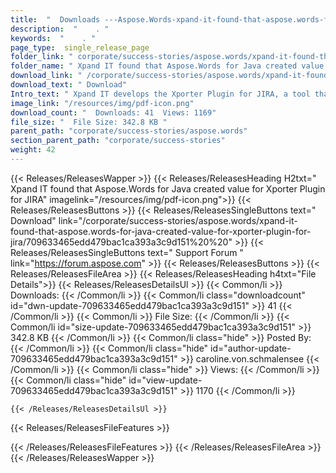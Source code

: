 ```yaml
---
title:  "  Downloads ---Aspose.Words-xpand-it-found-that-aspose.words-for-java-created-value-for-xporter-plugin-for-jira . " 
description:  "    . " 
keywords:  "    . " 
page_type:  single_release_page
folder_link: " corporate/success-stories/aspose.words/xpand-it-found-that-aspose.words-for-java-created-value-for-xporter-plugin-for-jira/"
folder_name: " Xpand IT found that Aspose.Words for Java created value for Xporter Plugin for JIRA"
download_link: " /corporate/success-stories/aspose.words/xpand-it-found-that-aspose.words-for-java-created-value-for-xporter-plugin-for-jira/709633465edd479bac1ca393a3c9d151"
download_text: " Download"
Intro_text: " Xpand IT develops the Xporter Plugin for JIRA, a tool that allows users to expor..."
image_link: "/resources/img/pdf-icon.png"
download_count: "  Downloads: 41  Views: 1169"
file_size: "  File Size: 342.8 KB "
parent_path: "corporate/success-stories/aspose.words"
section_parent_path: "corporate/success-stories"
weight: 42 
---
```


{{< Releases/ReleasesWapper >}}
  {{< Releases/ReleasesHeading H2txt=" Xpand IT found that Aspose.Words for Java created value for Xporter Plugin for JIRA" imagelink="/resources/img/pdf-icon.png">}}
  {{< Releases/ReleasesButtons >}}
    {{< Releases/ReleasesSingleButtons text=" Download" link="/corporate/success-stories/aspose.words/xpand-it-found-that-aspose.words-for-java-created-value-for-xporter-plugin-for-jira/709633465edd479bac1ca393a3c9d151%20%20" >}}
    {{< Releases/ReleasesSingleButtons text=" Support Forum " link="https://forum.aspose.com" >}}
  {{< Releases/ReleasesButtons >}}
  {{< Releases/ReleasesFileArea >}}
    {{< Releases/ReleasesHeading h4txt="File Details">}}
    {{< Releases/ReleasesDetailsUl >}}
            {{< Common/li  >}} Downloads: {{< /Common/li >}} 
      {{< Common/li class="downloadcount" id="dwn-update-709633465edd479bac1ca393a3c9d151" >}} 41 {{< /Common/li >}} 
      {{< Common/li  >}} File Size: {{< /Common/li >}} 
      {{< Common/li id="size-update-709633465edd479bac1ca393a3c9d151" >}} 342.8 KB {{< /Common/li >}} 
      {{< Common/li  class="hide" >}} Posted By: {{< /Common/li >}} 
      {{< Common/li class="hide" id="author-update-709633465edd479bac1ca393a3c9d151" >}} caroline.von.schmalensee {{< /Common/li >}} 
      {{< Common/li class="hide"  >}} Views: {{< /Common/li >}} 
      {{< Common/li class="hide" id="view-update-709633465edd479bac1ca393a3c9d151" >}} 1170 {{< /Common/li >}} 

    {{< /Releases/ReleasesDetailsUl >}}

  {{< Releases/ReleasesFileFeatures >}}
      
  {{< /Releases/ReleasesFileFeatures >}}
 {{< /Releases/ReleasesFileArea >}}
{{< /Releases/ReleasesWapper >}}


